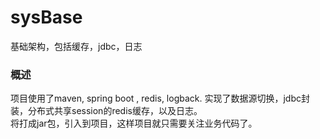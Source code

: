 # sysBase
基础架构，包括缓存，jdbc，日志

### 概述
项目使用了maven, spring boot , redis, logback. 实现了数据源切换，jdbc封装，分布式共享session的redis缓存，以及日志。   
将打成jar包，引入到项目，这样项目就只需要关注业务代码了。
